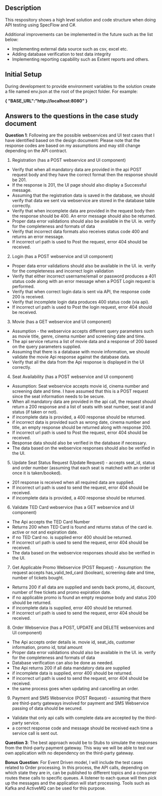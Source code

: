 ## Description
This respository shows a high level solution and code structure when doing API testing using SpecFlow and C#.

Additional improvements can be implemented in the future such as the list below: 
- Implementing external data source such as csv, excel etc. 
- Adding database verification to test data integrity
- Implementing reporting capability such as Extent reports and others. 

## Initial Setup
During development to provide environment variables to the solution create a file named env.json at the root of the project folder. For example:

**{
 "BASE_URL":"http://localhost:8080"
}**


## Answers to the questions in the case study document 

**Question 1**: Following are the possible webservices and UI test cases that I have identified based on the design document: 
 Please note that the response codes are based on my assumptions and may still change depending on the API contract. 

 1. Registration (has a POST webservice and UI component)
	 
	 
- Verify that when all mandatory data are provided in the api POST request body and they have the correct format then the response should be 201. 
- If the response is 201, the UI page should also display a Successful message. 
- Assuming that the registration data is saved in the database, we should verify that data we sent via webservice are stored in the database table correctly.
- Verify that  when incomplete data are provided in the request body then the response should be 400. An error message should also be returned.
- Proper data error validations should also be available in the UI. ie. verify for the completeness and formats of data
- Verify that incorrect data formats also receives status code 400 and returns an error message.
- If incorrect url path is used to Post the request, error 404 should be received. 

 2. Login (has a POST webservice and UI component)

- Proper data error validations should also be available in the UI. ie. verify for the completeness and incorrect login validation
- Verify that either incorrect username/email or password produces a 401 status code along with an error message when a POST Login request is performed.
- Verify that when correct login data is sent via API, the response code 200 is received. 
- Verify that incomplete login data produces 400 status code (via api).
- If incorrect url path is used to Post the login request, error 404 should be received. 

 3. Movie  (has a GET webservice and UI component)

- Assumption - the webservice accepts different query parameters such as movie title, genre,  cinema number and screening date and time. 
- The api service returns a list of movie data and a response of 200 based on the query parameters supplied.
- Assuming that there is a database with movie information, we should validate the movie Api response against the database data.
- Verify that all the data from the Api response is displayed in the UI correctly.  

 
 4. Seat Availability (has a POST webservice and UI component)

- Assumption: Seat webservice accepts movie id, cinema number and screening date and time. I have assumed that this is a POST request since the seat information needs to be secure.
- When all mandatory data are provided in the api call, the request should return a 200 response and a list of seats with seat number, seat id and status (if taken or not).
- if incomplete data is provided, a 400 response should be returned.
- if incorrect data is provided such as wrong date, cinema number and title, an empty response should be returned along with response 200. 
- If incorrect url path is used to Post the request, error 404 should be received.
- Response data should also be verified in the database if necessary. 
- The data based on the webservice responses should also be verified in the UI. 

 5. Update Seat Status Request (Update Request) - accepts seat_id, status and order number (assuming that each seat is matched with an order id once it is taken/booked). 

- 201 response is received when all required data are supplied. 
- If incorrect url path is used to send the request, error 404 should be received.
- if incomplete data is provided, a 400 response should be returned.

 6. Validate TED Card webservice (has a GET webservice and UI component) 

- The Api accepts the TED Card Number
- Returns 200 when TED Card is found and returns status of the card ie. active or not and expiration date. 
- if no TED Card no. is supplied error 400 should be returned. 
- If incorrect url path is used to send the request, error 404 should be received.
- The data based on the webservice responses should also be verified in the UI.

 7. Get Applicable Promo Webservice (POST Request) - Assumption: the request accepts has_valid_ted_card (boolean), screening date and time, number of tickets bought. 

- Returns 200 if all data are supplied and sends back promo_id, discount, number of free tickets and promo expiration date. 
- if no applicable promo is found an empty response body and status 200 should be returned.
- if incomplete data is supplied, error 400 should be returned. 
- If incorrect url path is used to send the request, error 404 should be received.


 8. Order Webservice  (has a POST, UPDATE and DELETE webservices and UI component)

- The Api accepts order details ie. movie id, seat_ids, customer information, promo id, total amount
- Proper data error validations should also be available in the UI. ie. verify for the completeness and formats of data
- Database verification can also be done as needed. 
- The Api returns 200 if all data mandatory data are supplied
- if incomplete data is supplied, error 400 should be returned. 
- If incorrect url path is used to send the request, error 404 should be received.
- the same process goes when updating and cancelling an order. 

 9. Payment and SMS Webservice (POST Request) - assuming that there are third-party gateways involved for payment and SMS Webservice passing of data should be secured. 
 
-  Validate that only api calls with complete data are accepted by the third-party service. 
- a correct response code and message should be received each time a service call is sent out.  

**Question 3**: 
The best approach would be to Stubs to simulate the responses from the third-party payment gateway. This way we will be able to test our own application with no dependency on the third-party gateway. 

**Bonus Question**:
For Event Driven model, I will include the test cases related to Order processing. In this process, the API calls, depending on which state they are in, can be published to different topics and a consumer routes these calls to specific queues. A listener to each queue will then pick up the messages and the application will start processing. Tools such as Kafka and ActiveMQ can be used for this purpose.   
